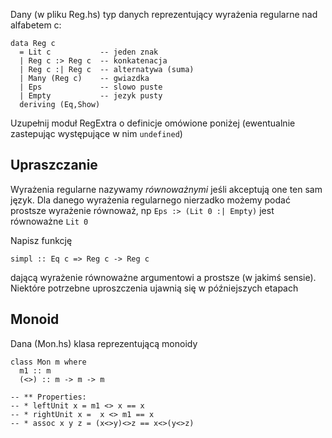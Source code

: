 Dany (w pliku Reg.hs) typ danych reprezentujący wyrażenia regularne nad alfabetem c:

~~~~ {.haskell}
data Reg c
  = Lit c           -- jeden znak 
  | Reg c :> Reg c  -- konkatenacja
  | Reg c :| Reg c  -- alternatywa (suma)
  | Many (Reg c)    -- gwiazdka 
  | Eps             -- slowo puste
  | Empty           -- jezyk pusty
  deriving (Eq,Show)    
~~~~

Uzupełnij moduł RegExtra o definicje omówione poniżej (ewentualnie zastepując występujące w nim `undefined`)

## Upraszczanie

Wyrażenia regularne nazywamy *równoważnymi* jeśli akceptują one ten sam język.
Dla danego wyrażenia regularnego nierzadko możemy podać prostsze wyrażenie 
równoważ, np  `Eps :> (Lit 0 :| Empty)` jest równoważne `Lit 0`

Napisz funkcję

~~~~
simpl :: Eq c => Reg c -> Reg c
~~~~

dającą wyrażenie równoważne argumentowi a prostsze (w jakimś sensie).
Niektóre potrzebne uproszczenia ujawnią się w późniejszych etapach

## Monoid

Dana (Mon.hs) klasa reprezentującą monoidy

~~~~
class Mon m where
  m1 :: m
  (<>) :: m -> m -> m
  
-- ** Properties:
-- * leftUnit x = m1 <> x == x
-- * rightUnit x =  x <> m1 == x
-- * assoc x y z = (x<>y)<>z == x<>(y<>z)
~~~~
